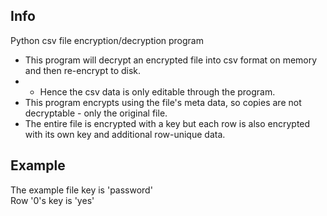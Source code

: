 Info
----
Python csv file encryption/decryption program<br>
- This program will decrypt an encrypted file into csv format on memory and then re-encrypt to disk.<br>
- - Hence the csv data is only editable through the program.<br>
- This program encrypts using the file's meta data, so copies are not decryptable - only the original file.<br>
- The entire file is encrypted with a key but each row is also encrypted with its own key and additional row-unique data.<br>

Example
-------
The example file key is 'password'<br>
Row '0's key is 'yes'
